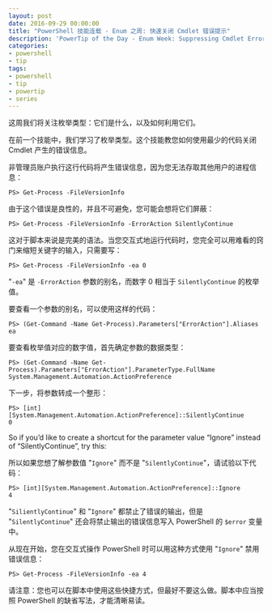 ```yaml
---
layout: post
date: 2016-09-29 00:00:00
title: "PowerShell 技能连载 - Enum 之周: 快速关闭 Cmdlet 错误提示"
description: 'PowerTip of the Day - Enum Week: Suppressing Cmdlet Errors - Fast'
categories:
- powershell
- tip
tags:
- powershell
- tip
- powertip
- series
---
```

这周我们将关注枚举类型：它们是什么，以及如何利用它们。

在前一个技能中，我们学习了枚举类型。这个技能教您如何使用最少的代码关闭 Cmdlet 产生的错误信息。

非管理员账户执行这行代码将产生错误信息，因为您无法存取其他用户的进程信息：


```shell
PS> Get-Process -FileVersionInfo
```
由于这个错误是良性的，并且不可避免，您可能会想将它们屏蔽：


```shell
PS> Get-Process -FileVersionInfo -ErrorAction SilentlyContinue
```
这对于脚本来说是完美的语法。当您交互式地运行代码时，您完全可以用难看的窍门来缩短关键字的输入，只需要写：


```shell
PS> Get-Process -FileVersionInfo -ea 0
```
"`-ea`" 是 `-ErrorAction` 参数的别名，而数字 0 相当于 `SilentlyContinue` 的枚举值。

要查看一个参数的别名，可以使用这样的代码：


```shell
PS> (Get-Command -Name Get-Process).Parameters["ErrorAction"].Aliases
ea
```

要查看枚举值对应的数字值，首先确定参数的数据类型：


```shell
PS> (Get-Command -Name Get-Process).Parameters["ErrorAction"].ParameterType.FullName
System.Management.Automation.ActionPreference
```

下一步，将参数转成一个整形：


```shell
PS> [int][System.Management.Automation.ActionPreference]::SilentlyContinue
0
```

So if you’d like to create a shortcut for the parameter value “Ignore” instead of “SilentlyContinue”, try this:

所以如果您想了解参数值 "`Ignore`" 而不是 "`SilentlyContinue`"，请试验以下代码：


```shell
PS> [int][System.Management.Automation.ActionPreference]::Ignore
4
```

"`SilientlyContinue`" 和 "`Ignore`" 都禁止了错误的输出，但是 "`SilentlyContinue`" 还会将禁止输出的错误信息写入 PowerShell 的 `$error` 变量中。

从现在开始，您在交互式操作 PowerShell 时可以用这种方式使用 "`Ignore`" 禁用错误信息：


```shell
PS> Get-Process -FileVersionInfo -ea 4
```
请注意：您也可以在脚本中使用这些快捷方式，但最好不要这么做。脚本中应当按照 PowerShell 的缺省写法，才能清晰易读。

<!--本文国际来源：[Enum Week: Suppressing Cmdlet Errors - Fast](http://community.idera.com/powershell/powertips/b/tips/posts/enum-week-suppressing-cmdlet-errors-fast)-->
